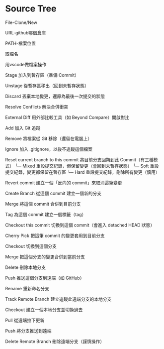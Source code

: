 # Source Tree

File-Clone/New

URL-github哪個倉庫

PATH-檔案位置

取檔名

用vscode做檔案操作

Stage	加入到暫存區（準備 Commit）

Unstage	從暫存區移出（回到未暫存狀態）

Discard	丟棄本地變更，還原為最後一次提交的狀態

Resolve Conflicts	解決合併衝突

External Diff	用外部比較工具（如 Beyond Compare）開啟對比

Add	加入 Git 追蹤

Remove	將檔案從 Git 移除（還留在電腦上）

Ignore	加入 .gitignore，以後不追蹤這個檔案

Reset current branch to this commit	將目前分支回朔到此 Commit（有三種模式）
└─ Mixed	重設提交紀錄，但保留變更（會回到未暫存狀態）
└─ Soft	重設提交紀錄，變更都保留在暫存區
└─ Hard	重設提交紀錄，刪除所有變更（慎用）

Revert commit	建立一個「反向的 commit」來取消這筆變更

Create Branch	從這個 commit 建立一個新的分支

Merge	將這個 commit 合併到目前分支

Tag	為這個 commit 建立一個標籤（tag）

Checkout this commit	切換到這個 commit（會進入 detached HEAD 狀態）

Cherry Pick	把這筆 commit 的變更套用到目前分支

Checkout	切換到這個分支

Merge	把這個分支的變更合併到當前分支

Delete	刪除本地分支

Push	推送這個分支到遠端（如 GitHub）

Rename	重新命名分支

Track Remote Branch	建立追蹤此遠端分支的本地分支

Checkout	建立一個本地分支並切換過去

Pull	從遠端拉下更新

Push	將分支推送到遠端

Delete Remote Branch	刪除遠端分支（謹慎操作）
